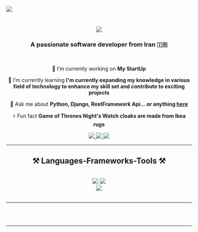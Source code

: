 <img align="center" src="https://external-content.duckduckgo.com/iu/?u=https%3A%2F%2Fmedia.giphy.com%2Fmedia%2F1qa9CGDeuEN2w%2Fgiphy.gif&f=1&nofb=1&ipt=3ef7a92a68cf42499d18ac2c2618a23047f51101d5f6f857025e7a1ae83f60b4&ipo=images" />

<h1 align="center">
    <img src="https://readme-typing-svg.herokuapp.com/?font=Righteous&size=35&center=true&vCenter=true&width=500&height=70&duration=4000&lines=Hi+There!+👋;+I'm+Amirhosein+Shojaei!;" />
</h1>

<h3 align="center">A passionate software developer from Iran 🇮🇷</h3>

<br/>

<div align="center">
 
 🔭 I’m currently working on **My StartUp**
 
 🌱 I’m currently learning **I'm currently expanding my knowledge in various field of technology to enhance my skill set and contribute to exciting projects**

💬 Ask me about **Python, Django, RestFramework Api... or anything [here](https://github.com/amirhoseinshojaei/amirhoseinshojaei/issues)**

⚡ Fun fact **Game of Thrones Night's Watch cloaks are made from Ikea rugs**

 </div>

 <div align="center"> 
  <a href="mailto:amirhoseinshojaeibu80@gmail.com">
    <img src="https://img.shields.io/badge/Gmail-333333?style=for-the-badge&logo=gmail&logoColor=red" />
  </a>
  <a href="https://linkedin.com/" target="_blank">
    <img src="https://img.shields.io/badge/LinkedIn-0077B5?style=for-the-badge&logo=linkedin&logoColor=white" target="_blank" />
  </a>
  <a href="https://amirhoseinshojaei.github.io" target="_blank">
     <img src="https://img.shields.io/badge/Portfolio-FF5722?style=for-the-badge&logo=todoist&logoColor=white" target="_blank" /> <!-- sqlite, safari, google-chrome are other good icon options -->
  </a>
</div>

<hr/>
 
<h2 align="center">⚒️ Languages-Frameworks-Tools ⚒️</h2>
<br/>
<div align="center">
    <img src="https://skillicons.dev/icons?i=html,css,vscode,github,git,pycharm,ubuntu,postman,stackoverflow,gitlab,docker" />
    <img src="https://skillicons.dev/icons?i=python,django,mysql,postgres,sqlite,selenium,rabbitmq,heroku,fastapi,bash" /><br>
    <img src="https://img.icons8.com/?size=80&id=4jPFChei3uGs&format=png"/>
</div>

<br/>
<hr/>



<br/><br/>

<hr/>

<br/>


